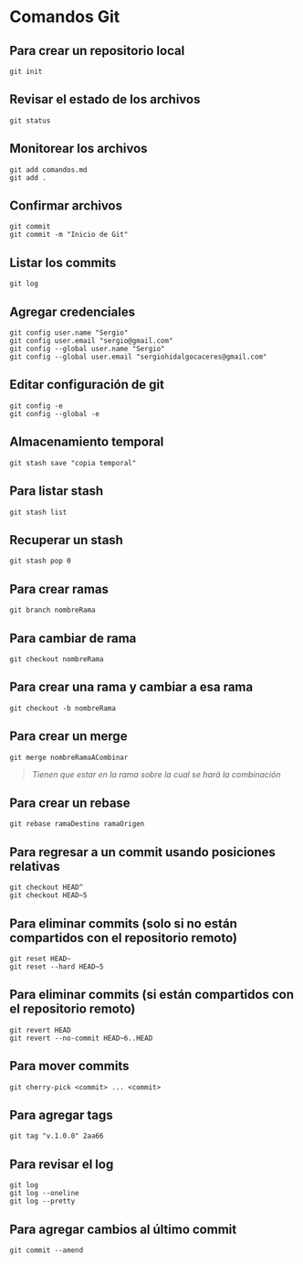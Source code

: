 # Comandos Git

## Para crear un repositorio local

```
git init
```

## Revisar el estado de los archivos

```
git status
```

## Monitorear los archivos

```
git add comandos.md
git add .
```

## Confirmar archivos

```
git commit
git commit -m "Inicio de Git"
```

## Listar los commits

```
git log
```

## Agregar credenciales

```
git config user.name "Sergio"
git config user.email "sergio@gmail.com"
git config --global user.name "Sergio"
git config --global user.email "sergiohidalgocaceres@gmail.com"
```

## Editar configuración de git

```
git config -e
git config --global -e
```

## Almacenamiento temporal

```
git stash save "copia temporal"
```

## Para listar stash

```
git stash list
```

## Recuperar un stash

```
git stash pop 0
```

## Para crear ramas

```
git branch nombreRama
```

## Para cambiar de rama

```
git checkout nombreRama
```

## Para crear una rama y cambiar a esa rama

```
git checkout -b nombreRama
```

## Para crear un merge

```
git merge nombreRamaACombinar
```

> _Tienen que estar en la rama sobre la cual se hará la combinación_

## Para crear un rebase

```
git rebase ramaDestino ramaOrigen
```

## Para regresar a un commit usando posiciones relativas

```
git checkout HEAD^
git checkout HEAD~5
```

## Para eliminar commits (solo si no están compartidos con el repositorio remoto)

```
git reset HEAD~
git reset --hard HEAD~5
```

## Para eliminar commits (si están compartidos con el repositorio remoto)

```
git revert HEAD
git revert --no-commit HEAD~6..HEAD
```

## Para mover commits

```
git cherry-pick <commit> ... <commit>
```

## Para agregar tags

```
git tag "v.1.0.0" 2aa66
```

## Para revisar el log

```
git log
git log --oneline
git log --pretty
```

## Para agregar cambios al último commit

```
git commit --amend
```
